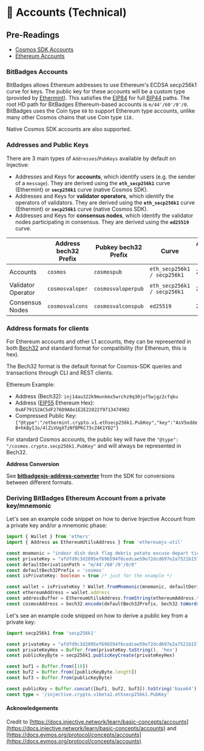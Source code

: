 # 👥 Accounts (Technical)

## Pre-Readings

* [Cosmos SDK Accounts](https://docs.cosmos.network/main/basics/accounts)
* [Ethereum Accounts](https://ethereum.org/en/whitepaper/#ethereum-accounts)

### BitBadges Accounts[​](https://docs.injective.network/learn/basic-concepts/accounts#injective-accounts) <a href="#injective-accounts" id="injective-accounts"></a>

BitBadges allows Ethereum addresses to use Ethereum's ECDSA secp256k1 curve for keys. The public key for these accounts will be a custom type (provided by [Ethermint](https://github.com/cosmos/ethermint)). This satisfies the [EIP84](https://github.com/ethereum/EIPs/issues/84) for full [BIP44](https://github.com/bitcoin/bips/blob/master/bip-0044.mediawiki) paths. The root HD path for BitBadges Ethereum-based accounts is `m/44'/60'/0'/0`. BitBadges uses the Coin type `60` to support Ethereum type accounts, unlike many other Cosmos chains that use Coin type `118.`

Native Cosmos SDK accounts are also supported.

### Addresses and Public Keys[​](https://docs.injective.network/learn/basic-concepts/accounts#addresses-and-public-keys) <a href="#addresses-and-public-keys" id="addresses-and-public-keys"></a>

There are 3 main types of `Addresses`/`PubKeys` available by default on Injective:

* Addresses and Keys for **accounts**, which identify users (e.g. the sender of a `message`). They are derived using the **`eth_secp256k1`** curve (Ethermint) or **`secp256k1`** curve (native Cosmos SDK).&#x20;
* Addresses and Keys for **validator operators**, which identify the operators of validators. They are derived using the **`eth_secp256k1`** curve (Ethermint) or **`secp256k1`** curve (native Cosmos SDK).&#x20;
* Addresses and Keys for **consensus nodes**, which identify the validator nodes participating in consensus. They are derived using the **`ed25519`** curve.

|                    | Address bech32 Prefix | Pubkey bech32 Prefix | Curve                       | Address byte length | Pubkey byte length |
| ------------------ | --------------------- | -------------------- | --------------------------- | ------------------- | ------------------ |
| Accounts           | `cosmos`              | `cosmospub`          | `eth_secp256k1 / secp256k1` | `20`                | `33` (compressed)  |
| Validator Operator | `cosmosvaloper`       | `cosmosvaloperpub`   | `eth_secp256k1 / secp256k1` | `20`                | `33` (compressed)  |
| Consensus Nodes    | `cosmosvalcons`       | `cosmosvalconspub`   | `ed25519`                   | `20`                | `32`               |

### Address formats for clients[​](https://docs.injective.network/learn/basic-concepts/accounts#address-formats-for-clients) <a href="#address-formats-for-clients" id="address-formats-for-clients"></a>

For Ethereum accounts and other L1 accounts, they can be represented in both [Bech32](https://en.bitcoin.it/wiki/Bech32) and standard format for compatibility (for Ethereum, this is hex).

The Bech32 format is the default format for Cosmos-SDK queries and transactions through CLI and REST clients.&#x20;

Ethereum Example:

* Address (Bech32): `inj14au322k9munkmx5wrchz9q30juf5wjgz2cfqku`
* Address ([EIP55](https://eips.ethereum.org/EIPS/eip-55) Ethereum Hex): `0xAF79152AC5dF276D9A8e1E2E22822f9713474902`
* Compressed Public Key: `{"@type":"/ethermint.crypto.v1.ethsecp256k1.PubKey","key":"AsV5oddeB+hkByIJo/4lZiVUgXTzNfBPKC73cZ4K1YD2"}`

For standard Cosmos accounts, the public key will have the `"@type": "/cosmos.crypto.secp256k1.PubKey"` and will always be represented in Bech32.

**Address Conversion**&#x20;

See [**bitbadgesjs-address-converter**](broken-reference) from the SDK for conversions between different formats.



### Deriving BitBadges Ethereum Account from a private key/mnemonic[​](https://docs.injective.network/learn/basic-concepts/accounts#deriving-injective-account-from-a-private-keymnemonic) <a href="#deriving-injective-account-from-a-private-keymnemonic" id="deriving-injective-account-from-a-private-keymnemonic"></a>

Let's see an example code snippet on how to derive Injective Account from a private key and/or a mnemonic phase:

```typescript
import { Wallet } from 'ethers'
import { Address as EthereumUtilsAddress } from 'ethereumjs-util'

const mnemonic = "indoor dish desk flag debris potato excuse depart ticket judge file exit"
const privateKey = "afdfd9c3d2095ef696594f6cedcae59e72dcd697e2a7521b1578140422a4f890"
const defaultDerivationPath = "m/44'/60'/0'/0/0"
const defaultBech32Prefix = 'cosmos'
const isPrivateKey: boolean = true /* just for the example */

const wallet = isPrivateKey ? Wallet.fromMnemonic(mnemonic, defaultDerivationPath) : new Wallet(privateKey)
const ethereumAddress = wallet.address
const addressBuffer = EthereumUtilsAddress.fromString(ethereumAddress.toString()).toBuffer()
const cosmosAddress = bech32.encode(defaultBech32Prefix, bech32.toWords(addressBuffer))
```

Let's see an example code snipped on how to derive a public key from a private key:

```typescript
import secp256k1 from 'secp256k1'

const privateKey = "afdfd9c3d2095ef696594f6cedcae59e72dcd697e2a7521b1578140422a4f890"
const privateKeyHex = Buffer.from(privateKey.toString(), 'hex')
const publicKeyByte = secp256k1.publicKeyCreate(privateKeyHex)

const buf1 = Buffer.from([10])
const buf2 = Buffer.from([publicKeyByte.length])
const buf3 = Buffer.from(publicKeyByte)

const publicKey = Buffer.concat([buf1, buf2, buf3]).toString('base64')
const type = '/injective.crypto.v1beta1.ethsecp256k1.PubKey'
```

#### Acknowledgements

Credit to [https://docs.injective.network/learn/basic-concepts/accounts](https://docs.injective.network/learn/basic-concepts/accounts) and [https://docs.evmos.org/protocol/concepts/accounts](https://docs.evmos.org/protocol/concepts/accounts)
